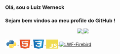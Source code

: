 ### Olá, sou o Luiz Werneck
### Sejam bem vindos ao meu profile do GitHub !

<div align="center">
  <a href="https://github.com/LuizWerneck">
  <img height="150em" src="https://github-readme-stats.vercel.app/api?username=LuizWerneck&show_icons=true&theme=dracula&include_all_commits=true&count_private=true"/>
  <img height="150em" src="https://github-readme-stats.vercel.app/api/top-langs/?username=LuizWerneck&layout=compact&langs_count=7&theme=dracula"/>
</div>
<div style="display: inline_block"><br>
<img align="center" alt="LWF-Python" height="30" width="40" src="https://raw.githubusercontent.com/devicons/devicon/master/icons/python/python-original.svg">
<img align="center" alt="LWF-HTML" height="30" width="40" src="https://raw.githubusercontent.com/devicons/devicon/master/icons/html5/html5-original.svg">
<img align="center" alt="LWF-CSS" height="30" width="40" src="https://raw.githubusercontent.com/devicons/devicon/master/icons/css3/css3-original.svg">
<img align="center" alt="LWF-Js" height="30" width="40" src="https://raw.githubusercontent.com/devicons/devicon/master/icons/javascript/javascript-plain.svg">
<img align="center" alt="LWF-Firebird" height="30" width="30" src="https://firebirdsql.org/file/about/firebird-logo-42.png">
</div>
